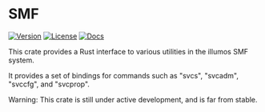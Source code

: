 # SMF

[![Version](https://img.shields.io/crates/v/smf)](https://crates.io/crates/smf)
[![License](https://img.shields.io/crates/l/smf)](https://github.com/oxidecomputer/smf/blob/main/LICENSE)
[![Docs](https://img.shields.io/docsrs/smf)](https://docs.rs/smf)

This crate provides a Rust interface to various utilities in the illumos SMF
system.

It provides a set of bindings for commands such as "svcs", "svcadm",
"svccfg", and "svcprop".

Warning: This crate is still under active development, and is
far from stable.
